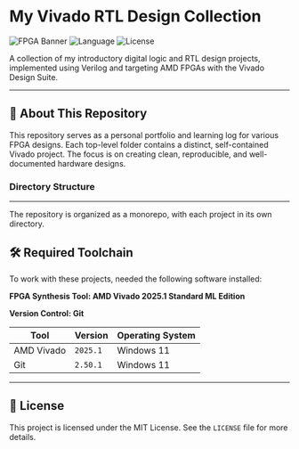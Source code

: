 # My Vivado RTL Design Collection

![FPGA Banner](https://img.shields.io/badge/FPGA-Vivado%20Designs-blue.svg)
![Language](https://img.shields.io/badge/Language-Verilog-green.svg)
![License](https://img.shields.io/badge/License-MIT-lightgrey.svg)

A collection of my introductory digital logic and RTL design projects, implemented using Verilog and targeting AMD FPGAs with the Vivado Design Suite.

---

## 📖 About This Repository

This repository serves as a personal portfolio and learning log for various FPGA designs. Each top-level folder contains a distinct, self-contained Vivado project. The focus is on creating clean, reproducible, and well-documented hardware designs.

### Directory Structure

---

The repository is organized as a monorepo, with each project in its own directory.

## 🛠️ Required Toolchain

To work with these projects, needed the following software installed:

**FPGA Synthesis Tool: AMD Vivado 2025.1 Standard ML Edition**


**Version Control: Git**

| Tool         | Version   | Operating System |
|--------------|-----------|------------------|
| AMD Vivado   | `2025.1`  | Windows 11       |
| Git          | `2.50.1`  | Windows 11       |

---

## 📜 License

This project is licensed under the MIT License. See the `LICENSE` file for more details.